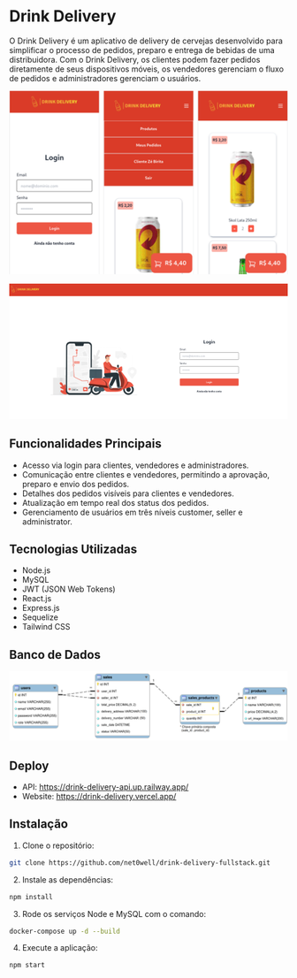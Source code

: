# Drink Delivery

O Drink Delivery é um aplicativo de delivery de cervejas desenvolvido para simplificar o processo de pedidos, preparo e entrega de bebidas de uma distribuidora. Com o Drink Delivery, os clientes podem fazer pedidos diretamente de seus dispositivos móveis, os vendedores gerenciam o fluxo de pedidos e administradores gerenciam o usuários.

![small-screen](./assets/small-screen.png)

![lg-screen](./assets/lg-screen.png)

## Funcionalidades Principais

* Acesso via login para clientes, vendedores e administradores.
* Comunicação entre clientes e vendedores, permitindo a aprovação, preparo e envio dos pedidos.
* Detalhes dos pedidos visíveis para clientes e vendedores.
* Atualização em tempo real dos status dos pedidos.
* Gerenciamento de usuários em três níveis customer, seller e administrator.

## Tecnologias Utilizadas

* Node.js
* MySQL
* JWT (JSON Web Tokens)
* React.js
* Express.js
* Sequelize
* Tailwind CSS

## Banco de Dados 

![Diagrama de ER](./assets/erdr.png)

## Deploy

* API: https://drink-delivery-api.up.railway.app/
* Website: https://drink-delivery.vercel.app/

## Instalação

1. Clone o repositório:
```bash
git clone https://github.com/net0well/drink-delivery-fullstack.git
```
2. Instale as dependências:
```bash
npm install
```
3. Rode os serviços Node e MySQL com o comando:
```bash
docker-compose up -d --build
```
4. Execute a aplicação:
```bash
npm start
```


